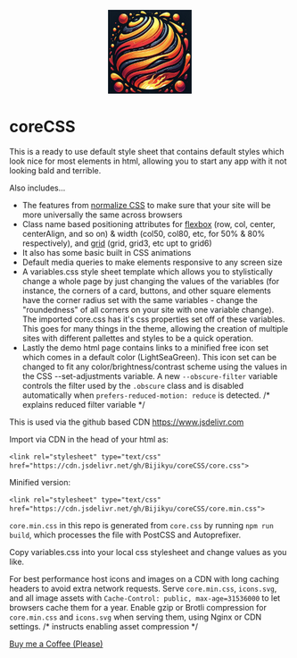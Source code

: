 <p align="center" >
  <img height='150' width='150' src="core.png?raw=true" />
</p>

# coreCSS

This is a ready to use default style sheet that contains default styles which look nice for most elements in html, allowing you to start any app with it not looking bald and terrible. 

Also includes...
* The features from [normalize CSS](https://github.com/necolas/normalize.css/) to make sure that your site will be more universally the same across browsers
* Class name based positioning attributes for [flexbox](https://css-tricks.com/snippets/css/a-guide-to-flexbox/) (row, col, center, centerAlign, and so on) & width (col50, col80, etc, for 50% & 80% respectively), and [grid](https://css-tricks.com/snippets/css/complete-guide-grid/) (grid, grid3, etc upt to grid6)
* It also has some basic built in CSS animations
* Default media queries to make elements responsive to any screen size
* A variables.css style sheet template which allows you to stylistically change a whole page by just changing the values of the variables (for instance, the corners of a card, 
buttons, and other square elements have the corner radius set with the same variables - change the "roundedness" of all corners on your site with one variable change).
The imported core.css has it's css properties set off of these variables. This goes for many things in the theme, allowing 
the creation of multiple sites with different pallettes and styles to be a quick operation.
* Lastly the demo html page contains links to a minified free icon set which comes in a default color (LightSeaGreen). This icon set 
can be changed to fit any color/brightness/contrast scheme using the values in the CSS --set-adjustments variable.
A new `--obscure-filter` variable controls the filter used by the `.obscure` class and is disabled automatically when `prefers-reduced-motion: reduce` is detected. /* explains reduced filter variable */

This is used via the github based CDN https://www.jsdelivr.com

Import via CDN in the head of your html as:
```
<link rel="stylesheet" type="text/css" href="https://cdn.jsdelivr.net/gh/Bijikyu/coreCSS/core.css">
```

Minified version:
```
<link rel="stylesheet" type="text/css" href="https://cdn.jsdelivr.net/gh/Bijikyu/coreCSS/core.min.css">
```
`core.min.css` in this repo is generated from `core.css` by running `npm run build`, which processes the file with PostCSS and Autoprefixer.

Copy variables.css into your local css stylesheet and change values as you like.

For best performance host icons and images on a CDN with long caching headers to avoid extra network requests.
Serve `core.min.css`, `icons.svg`, and all image assets with `Cache-Control: public, max-age=31536000` to let browsers cache them for a year.
Enable gzip or Brotli compression for `core.min.css` and `icons.svg` when serving them, using Nginx or CDN settings. /* instructs enabling asset compression */

<a href="https://www.buymeacoffee.com/bijikyu" target="_blank" rel="noopener noreferrer">Buy me a Coffee (Please)</a>
